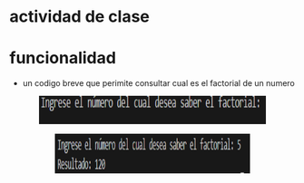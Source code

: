 # actividad de clase

# funcionalidad
- un codigo breve que perimite consultar cual es el factorial de un numero

<figure style="text-align: center;">
  <img src="material grafico/factorial.png" alt="factorial" width="400" height="50" />
 


  <figure style="text-align: center;">
  <img src="material grafico/factorial1.png" alt="factorial" width="400" height="70" />


